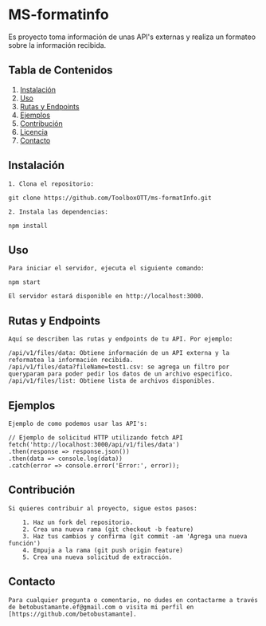 # MS-formatinfo

Es proyecto toma información de unas API's externas y realiza un formateo sobre la información recibida.

## Tabla de Contenidos

1. [Instalación](#instalación)
2. [Uso](#uso)
3. [Rutas y Endpoints](#rutas-y-endpoints)
4. [Ejemplos](#ejemplos)
5. [Contribución](#contribución)
6. [Licencia](#licencia)
7. [Contacto](#contacto)

## Instalación

    1. Clona el repositorio:
    
    git clone https://github.com/ToolboxOTT/ms-formatInfo.git

    2. Instala las dependencias:

    npm install

## Uso
    Para iniciar el servidor, ejecuta el siguiente comando:

    npm start

    El servidor estará disponible en http://localhost:3000.

## Rutas y Endpoints
    Aquí se describen las rutas y endpoints de tu API. Por ejemplo:

    /api/v1/files/data: Obtiene información de un API externa y la reformatea la información recibida.
    /api/v1/files/data?fileName=test1.csv: se agrega un filtro por queryparam para poder pedir los datos de un archivo especifico.
    /api/v1/files/list: Obtiene lista de archivos disponibles. 

## Ejemplos
    Ejemplo de como podemos usar las API's: 

    // Ejemplo de solicitud HTTP utilizando fetch API
    fetch('http://localhost:3000/api/v1/files/data')
    .then(response => response.json())
    .then(data => console.log(data))
    .catch(error => console.error('Error:', error));

## Contribución
    Si quieres contribuir al proyecto, sigue estos pasos:

        1. Haz un fork del repositorio.
        2. Crea una nueva rama (git checkout -b feature)
        3. Haz tus cambios y confirma (git commit -am 'Agrega una nueva función')
        4. Empuja a la rama (git push origin feature)
        5. Crea una nueva solicitud de extracción.

## Contacto
    Para cualquier pregunta o comentario, no dudes en contactarme a través de betobustamante.ef@gmail.com o visita mi perfil en [https://github.com/betobustamante].
